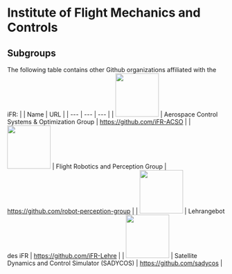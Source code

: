 # Institute of Flight Mechanics and Controls
## Subgroups
The following table contains other Github organizations affiliated with the iFR:
| | Name | URL |
| --- | --- | --- |
| <img src="https://github.com/user-attachments/assets/192f4bb2-c660-483c-b0de-5ce499ae1ff8" width=100> | Aerospace Control Systems & Optimization Group | https://github.com/iFR-ACSO |
| <img src="https://github.com/user-attachments/assets/f9c5cba1-6fce-4c72-b60f-67743747c563" width=100> | Flight Robotics and Perception Group | https://github.com/robot-perception-group |
| <img src="https://github.com/user-attachments/assets/cd233093-fa8b-4bb8-9c71-d54a2f6225ca" width=100> | Lehrangebot des iFR | https://github.com/iFR-Lehre |
| <img src="https://github.com/user-attachments/assets/5e7684d6-1090-4081-bdc9-5198f201f74f" width=100> | Satellite Dynamics and Control Simulator (SADYCOS) | https://github.com/sadycos |
